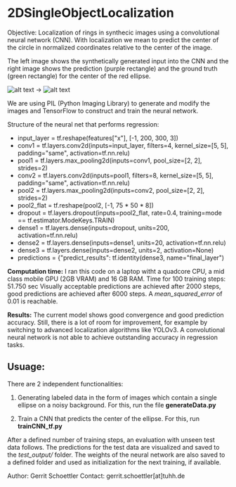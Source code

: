 # 2DSingleObjectLocalization
Objective: Localization of rings in synthecic images using a convolutional neural network (CNN). With localization we mean to predict the center of the circle in normalized coordinates relative to the center of the image. 

The left image shows the synthetically generated input into the CNN and the right image shows the prediction (purple rectangle) and the ground truth (green rectangle) for the center of the red ellipse. 

![alt text](https://github.com/gerritschoe/2DSingleObjectLocalization/blob/master/data/7.png "Input") -> ![alt text](https://github.com/gerritschoe/2DSingleObjectLocalization/blob/e11cbce7fb32a05510c5109a5198e8f6cdb123ef/test_output/7.png "Prediction")

We are using PIL (Python Imaging Library) to generate and modify the images and TensorFlow to construct and train the neural network. 

Structure of the neural net that performs regression: 
- input_layer = tf.reshape(features["x"], [-1, 200, 300, 3])
- conv1 = tf.layers.conv2d(inputs=input_layer, filters=4, kernel_size=[5, 5], padding="same", activation=tf.nn.relu)
- pool1 = tf.layers.max_pooling2d(inputs=conv1, pool_size=[2, 2], strides=2)
- conv2 = tf.layers.conv2d(inputs=pool1, filters=8, kernel_size=[5, 5], padding="same", activation=tf.nn.relu)
- pool2 = tf.layers.max_pooling2d(inputs=conv2, pool_size=[2, 2], strides=2)
- pool2_flat = tf.reshape(pool2, [-1, 75 * 50 * 8])
- dropout = tf.layers.dropout(inputs=pool2_flat, rate=0.4, training=mode == tf.estimator.ModeKeys.TRAIN)
- dense1 = tf.layers.dense(inputs=dropout, units=200, activation=tf.nn.relu)
- dense2 = tf.layers.dense(inputs=dense1, units=20, activation=tf.nn.relu)
- dense3 = tf.layers.dense(inputs=dense2, units=2, activation=None)
- predictions = {"predict_results": tf.identity(dense3, name="final_layer")

**Computation time:** 
I ran this code on a laptop witht a quadcore CPU, a mid class mobile GPU (2GB VRAM) and 16 GB RAM. 
Time for 100 training steps: 51.750 sec
Visually acceptable predictions are achieved after 2000 steps, good predictions are achieved after 6000 steps. 
A _mean_squared_error_ of 0.01 is reachable. 

**Results:**
The current model shows good convergence and good prediction accuracy. 
Still, there is a lot of room for improvement, for example by switching to advanced localization algorithms like YOLOv3.
A convolutional neural network is not able to achieve outstanding accuracy in regression tasks. 

## Usuage: 

There are 2 independent functionalities: 

1. Generating labeled data in the form of images which contain a single ellipse on a noisy background.
For this, run the file **generateData.py**

2. Train a CNN that predicts the center of the ellipse. 
For this, run **trainCNN_tf.py**

After a defined number of training steps, an evaluation with unseen test data follows. The predictions for the test data are visualized and saved to the _test_output/_ folder. The weights of the neural network are also saved to a defined folder and used as initialization for the next training, if available.

Author: Gerrit Schoettler
Contact: gerrit.schoettler[at]tuhh.de
